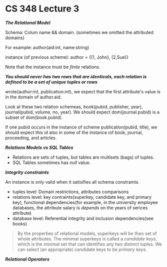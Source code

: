 # CS 348 Lecture 3

***The Relational Model***

Schema: Colum name && domain. (sometimes we omitted the attributed domains)

For example: author(aid:int, name:string)

instance (of previous scheme):
author = {(1, John}, (2,Sue)}

Note that the instance must be *finite* relations.

***You should never has two rows that are identicals, each relation is defined to be a set of unique tuples or rows***

wrote(author:int, publication:int), we expect that the first attribute's value is in the domain of author.aid.

Look at these two relation schemeas, book(pubid, publisher, year), journal(pubid, volume, no, year). We should expect dom(journal.pubid) is a subset of dom(book.pubid).

If one pubid occurs in the instance of scheme publication(pubid, title), we should expect this id also in some of the instance iof book, journal, proceeding, and articles.

***Relations Models vs SQL Tables***

- Relations are sets of tuples, but tables are multisets (bags) of tuples.
- SQL Tables sometimes has *null* value.

***Integrity constraints***

An instance is only valid when it satisifies all schema constraints.
- tuples level: Domain restrictions, attributes comparisons
- relations level: key contraints(superkey, candidate key, and primary key), functional dependencies(for example, in the university employee databases, the attribute salary is *depends* on the years of serices attribute) 
- database level: Referential integrity and inclusion dependencies(see books)


> By the properties of relational models, superkeys will be theo set of whole attributes. The minimal superkeys is called a *candidate keys*, which is the minimal set that can identifies any two distinct  tuples. We can select (an appropriate) candidate keys to be *primary keys*.

***Relational Operators***










